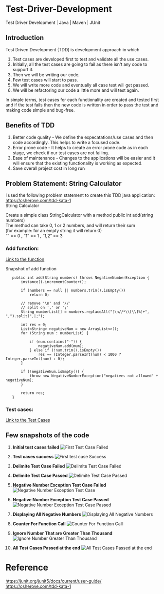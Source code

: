 # Test-Driver-Development
Test Driver Development | Java | Maven | JUnit

## Introduction
Test Driven Development (TDD) is development approach in which 
 1. Test cases are developed first to test and validate all the use cases. 
 2. Initially, all the test cases are going to fail as there isn't any code to support it.
 3. Then we will be writing our code.
 4. Few test cases will start to pass.
 5. We will write more code and eventually all case test will get passed.
 6. We will be refactoring our code a little more and will test again.
 
In simple terms, test cases for each functionality are created and tested first </br>
and if the test fails then the new code is written in order to pass the test and making code simple and bug-free.

## Benefits of TDD
1. Better code quality - We define the expecatations/use cases and then code accordingly. This helps to write a focused code.
2. Error prone code - It helps to create an error prone code as in each stage, we check if our test cases are not failing.
3. Ease of maintenance - Changes to the applications will be easier and it will ensure that the existing functionality is working as expected.
4. Save overall project cost in long run

## Problem Statement: String Calculator
I used the following problem statement to create this TDD java application: https://osherove.com/tdd-kata-1 </br>
String Calculator

Create a simple class StringCalculator with a method public int add(string numbers) </br>
The method can take 0, 1 or 2 numbers, and will return their sum </br>
(for example: for an empty string it will return 0) </br>
      “” == 0 , “1” == 1 , “1,2” == 3 </br>
      
 ### Add function: 
 [Link to the function](https://github.com/upasana05ghosh/Test-Driver-Development/blob/main/src/main/java/testbaseddevlopment/StringCalculator.java)
 
 Snapshot of add function
 
 ```
	public int add(String numbers) throws NegativeNumberException {
	    instance().incrementCounter();

		if (numbers == null || numbers.trim().isEmpty())
			return 0;

		// remove '\n' and '//'
		// split on ',' or ';'
		String numberList[] = numbers.replaceAll("[\n//*\\[\\]%]+", ",").split(",|;");

		int res = 0;
		List<String> negativeNum = new ArrayList<>();
		for (String num : numberList) {

			if (num.contains("-")) {
				negativeNum.add(num);
			} else if (!num.trim().isEmpty())
				res += (Integer.parseInt(num) < 1000 ? Integer.parseInt(num) : 0);
		}

		if (!negativeNum.isEmpty()) {
			throw new NegativeNumberException("negatives not allowed" + negativeNum);
		}

		return res;
	}
 ```
 
 ### Test cases: 
 [Link to the Test Cases](https://github.com/upasana05ghosh/Test-Driver-Development/blob/main/src/test/java/testbaseddevlopment/TestStringCalculator.java)
 
 
 ## Few snapshots of the code
 
 1. **Initial test cases failed**
 ![First Test Case Failed](https://github.com/upasana05ghosh/Test-Driver-Development/blob/main/01FirstTestCaseFailure.png)
 
 2. **Test cases success**
 ![First test case Success](https://github.com/upasana05ghosh/Test-Driver-Development/blob/main/02FirstTestCaseSuccess.png)
 
 3. **Delimite Test Case Failed**
 ![Delimite Test Case Failed](https://github.com/upasana05ghosh/Test-Driver-Development/blob/main/03DilimiterTestCaseFailed.png)
      
 4. **Delimite Test Case Passed**
 ![Delimite Test Case Passed](https://github.com/upasana05ghosh/Test-Driver-Development/blob/main/04DelimiterTestCasePassed.png)

 5. **Negative Number Exception Test Case Failed**
 ![Negative Number Exception Test Case](https://github.com/upasana05ghosh/Test-Driver-Development/blob/main/05ExpectedToThrowException.png)
 
 6. **Negative Number Exception Test Case Passed**
 ![Negative Number Exception Test Case Passed](https://github.com/upasana05ghosh/Test-Driver-Development/blob/main/06HandleNegativeException.png)

 7. **Displaying All Negative Numbers**
 ![Displaying All Negative Numbers](https://github.com/upasana05ghosh/Test-Driver-Development/blob/main/07DisplayAllNegativeNumbers.png)
 
 8. **Counter For Function Call**
 ![Counter For Function Call](https://github.com/upasana05ghosh/Test-Driver-Development/blob/main/08CounterForCalFunction.png)
 
 9. **Ignore Number That are Greater Than Thousand**
 ![Ignore Number Greater Than Thousand](https://github.com/upasana05ghosh/Test-Driver-Development/blob/main/09IgnoreNoGreaterThanThousandFailed.png)
 
 10. **All Test Cases Passed at the end**
 ![All Test Cases Passed at the end](https://github.com/upasana05ghosh/Test-Driver-Development/blob/main/10SuccessOnIgnoreCase.png)


# Reference
https://junit.org/junit5/docs/current/user-guide/ </br>
https://osherove.com/tdd-kata-1
